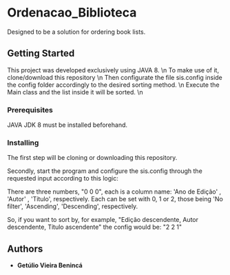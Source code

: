 # Ordenacao_Biblioteca

Designed to be a solution for ordering book lists.

## Getting Started

This project was developed exclusively using JAVA 8. \n
To make use of it, clone/download this repository \n
Then configurate the file sis.config inside the config folder accordingly to the desired sorting method. \n
Execute the Main class and the list inside it will be sorted. \n


### Prerequisites

JAVA JDK 8 must be installed beforehand.

### Installing

The first step will be cloning or downloading this repository.

Secondly, start the program and configure the sis.config through the requested input according to this logic:
	
There are three numbers, "0 0 0", each is a column name: 'Ano de Edição' , 'Autor' , 'Título', respectively.
Each can be set with 0, 1 or 2, those being 'No filter', 'Ascending', 'Descending', respectively.

So, if you want to sort by, for example, "Edição descendente, Autor descendente, Título ascendente" the config would be: "2 2 1"


## Authors

* **Getúlio Vieira Benincá**

